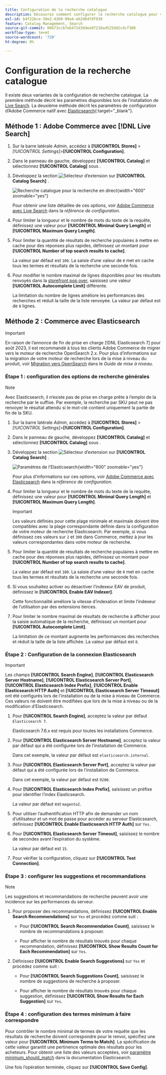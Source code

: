 ```yaml
---
title: Configuration de la recherche catalogue
description: Découvrez comment configurer la recherche catalogue pour votre magasin.
exl-id: b4f22bce-39e2-4269-99a4-eb2d647df939
feature: Catalog Management, Search
source-git-commit: 06673ccb7eb471d3ddea97218ad525dd2cdcf380
workflow-type: tm+mt
source-wordcount: '729'
ht-degree: 0%

---
```


# Configuration de la recherche catalogue

Il existe deux variantes de la configuration de recherche catalogue. La première méthode décrit les paramètres disponibles lors de l’installation de [Live Search](https://experienceleague.adobe.com/docs/commerce-merchant-services/live-search/overview.html). La deuxième méthode décrit les paramètres de configuration d’Adobe Commerce natif avec [Elasticsearch][1]{:target=&quot;_blank&quot;}.

## Méthode 1 : Adobe Commerce avec [!DNL Live Search]

1. Sur la barre latérale _Admin_, accédez à **[!UICONTROL Stores]** > _[!UICONTROL Settings]_>**[!UICONTROL Configuration]**.

1. Dans le panneau de gauche, développez **[!UICONTROL Catalog]** et sélectionnez **[!UICONTROL Catalog]** sous .

1. Développez la section ![Sélecteur d’extension](../assets/icon-display-expand.png) sur **[!UICONTROL Catalog Search]** .

   ![Recherche catalogue pour la recherche en direct](../configuration-reference/catalog/assets/catalog-search-live-search.png){width="600" zoomable="yes"}

   Pour obtenir une liste détaillée de ces options, voir [Adobe Commerce avec Live Search](../configuration-reference/catalog/catalog.md#adobe-commerce-with-live-search) dans la _référence de configuration_.

1. Pour limiter la longueur et le nombre de mots du texte de la requête, définissez une valeur pour **[!UICONTROL Minimal Query Length]** et **[!UICONTROL Maximum Query Length]**.

1. Pour limiter la quantité de résultats de recherche populaires à mettre en cache pour des réponses plus rapides, définissez un montant pour **[!UICONTROL Number of top search results to cache]**.

   La valeur par défaut est `100`. La saisie d’une valeur de `0` met en cache tous les termes et résultats de la recherche une seconde fois.

1. Pour modifier le nombre maximal de lignes disponibles pour les résultats renvoyés dans la [storefront pop over](https://experienceleague.adobe.com/docs/commerce-merchant-services/live-search/live-search-storefront/quick-tour.html), saisissez une valeur **[!UICONTROL Autocomplete Limit]** différente.

   La limitation du nombre de lignes améliore les performances des recherches et réduit la taille de la liste renvoyée. La valeur par défaut est de `8` lignes.

## Méthode 2 : Commerce avec Elasticsearch

>[!IMPORTANT]
>
>En raison de l’annonce de fin de prise en charge [!DNL Elasticsearch 7] pour août 2023, il est recommandé à tous les clients Adobe Commerce de migrer vers le moteur de recherche OpenSearch 2.x. Pour plus d’informations sur la migration de votre moteur de recherche lors de la mise à niveau du produit, voir [Migration vers OpenSearch](https://experienceleague.adobe.com/docs/commerce-operations/upgrade-guide/prepare/opensearch-migration.html) dans le _Guide de mise à niveau_.

### Étape 1 : configuration des options de recherche générales

>[!NOTE]
>
>Avec Elasticsearch, il n’existe pas de prise en charge prête à l’emploi de la recherche par le suffixe. Par exemple, la recherche par SKU peut ne pas renvoyer le résultat attendu si le mot-clé contient uniquement la partie de fin de la SKU.

1. Sur la barre latérale _Admin_, accédez à **[!UICONTROL Stores]** > _[!UICONTROL Settings]_>**[!UICONTROL Configuration]**.

1. Dans le panneau de gauche, développez **[!UICONTROL Catalog]** et sélectionnez **[!UICONTROL Catalog]** sous .

1. Développez la section ![Sélecteur d’extension](../assets/icon-display-expand.png) sur **[!UICONTROL Catalog Search]** .

   ![Paramètres de l’Elasticsearch](../configuration-reference/catalog/assets/catalog-search-elasticsearch.png){width="600" zoomable="yes"}

   Pour plus d’informations sur ces options, voir [Adobe Commerce avec Elasticsearch](../configuration-reference/catalog/catalog.md#adobe-commerce-with-elasticsearch) dans la _référence de configuration_.

1. Pour limiter la longueur et le nombre de mots du texte de la requête, définissez une valeur pour **[!UICONTROL Minimal Query Length]** et **[!UICONTROL Maximum Query Length]**.

   >[!IMPORTANT]
   >
   >Les valeurs définies pour cette plage minimale et maximale doivent être compatibles avec la plage correspondante définie dans la configuration de votre moteur de recherche Elasticsearch. Par exemple, si vous définissez ces valeurs sur `2` et `300` dans Commerce, mettez à jour les valeurs correspondantes dans votre moteur de recherche.

1. Pour limiter la quantité de résultats de recherche populaires à mettre en cache pour des réponses plus rapides, définissez un montant pour **[!UICONTROL Number of top search results to cache]**.

   La valeur par défaut est `100`. La saisie d’une valeur de `0` met en cache tous les termes et résultats de la recherche une seconde fois.

1. Si vous souhaitez activer ou désactiver l’indexeur EAV de produit, définissez le **[!UICONTROL Enable EAV Indexer]**.

   Cette fonctionnalité améliore la vitesse d’indexation et limite l’indexeur de l’utilisation par des extensions tierces.

1. Pour limiter le nombre maximal de résultats de recherche à afficher pour la saisie automatique de la recherche, définissez un montant pour **[!UICONTROL Autocomplete Limit]**.

   La limitation de ce montant augmente les performances des recherches et réduit la taille de la liste affichée. La valeur par défaut est `8`.

### Étape 2 : Configuration de la connexion Elasticsearch

>[!IMPORTANT]
>
>Les champs **[!UICONTROL Search Engine]**, **[!UICONTROL Elasticsearch Server Hostname]**, **[!UICONTROL Elasticsearch Server Port]**, **[!UICONTROL Elasticsearch Index Prefix]**, **[!UICONTROL Enable Elasticsearch HTTP Auth]** et **[!UICONTROL Elasticsearch Server Timeout]** ont été configurés lors de l’installation ou de la mise à niveau de Commerce. Ces valeurs ne doivent être modifiées que lors de la mise à niveau ou de la modification d’Elasticsearch.

1. Pour **[!UICONTROL Search Engine]**, acceptez la valeur par défaut `Elasticsearch 7`.

   Elasticsearch 7.6.x est requis pour toutes les installations Commerce.

1. Pour **[!UICONTROL Elasticsearch Server Hostname]**, acceptez la valeur par défaut qui a été configurée lors de l’installation de Commerce.

   Dans cet exemple, la valeur par défaut est `elasticsearch.internal`.

1. Pour **[!UICONTROL Elasticsearch Server Port]**, acceptez la valeur par défaut qui a été configurée lors de l’installation de Commerce.

   Dans cet exemple, la valeur par défaut est `9200`.

1. Pour **[!UICONTROL Elasticsearch Index Prefix]**, saisissez un préfixe pour identifier l’index Elasticsearch.

   La valeur par défaut est `magento2`.

1. Pour utiliser l’authentification HTTP afin de demander un nom d’utilisateur et un mot de passe pour accéder au serveur Elasticsearch, définissez **[!UICONTROL Enable Elasticsearch HTTP Auth]** sur `Yes`.

1. Pour **[!UICONTROL Elasticsearch Server Timeout]**, saisissez le nombre de secondes avant l’expiration du système.

   La valeur par défaut est `15`.

1. Pour vérifier la configuration, cliquez sur **[!UICONTROL Test Connection]**.

### Étape 3 : configurer les suggestions et recommandations

>[!NOTE]
>
>Les suggestions et recommandations de recherche peuvent avoir une incidence sur les performances du serveur.

1. Pour proposer des recommandations, définissez **[!UICONTROL Enable Search Recommendations]** sur `Yes` et procédez comme suit :

   - Pour **[!UICONTROL Search Recommendation Count]**, saisissez le nombre de recommandations à proposer.

   - Pour afficher le nombre de résultats trouvés pour chaque recommandation, définissez **[!UICONTROL Show Results Count for Each Recommendation]** sur `Yes`.

1. Définissez **[!UICONTROL Enable Search Suggestions]** sur `Yes` et procédez comme suit :

   - Pour **[!UICONTROL Search Suggestions Count]**, saisissez le nombre de suggestions de recherche à proposer.

   - Pour afficher le nombre de résultats trouvés pour chaque suggestion, définissez **[!UICONTROL Show Results for Each Suggestion]** sur `Yes`.

### Étape 4 : configuration des termes minimum à faire correspondre

Pour contrôler le nombre minimal de termes de votre requête que les résultats de recherche doivent correspondre pour le renvoi, spécifiez une valeur pour **[!UICONTROL Minimum Terms to Match]**. La spécification de cette valeur garantit une pertinence optimale des résultats pour les acheteurs. Pour obtenir une liste des valeurs acceptées, voir [paramètre minimum_should_match](https://www.elastic.co/guide/en/elasticsearch/reference/current/query-dsl-minimum-should-match.html) dans la documentation Elasticsearch.

Une fois l’opération terminée, cliquez sur **[!UICONTROL Save Config]**.

[1]: https://experienceleague.adobe.com/docs/commerce-operations/installation-guide/prerequisites/search-engine/overview.html
[2]: https://experienceleague.adobe.com/docs/commerce-operations/configuration-guide/search/overview-search.html
